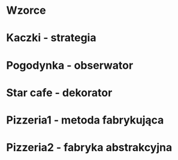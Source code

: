 # Wzorce

# Kaczki - strategia
# Pogodynka - obserwator
# Star cafe - dekorator
# Pizzeria1 - metoda fabrykująca
# Pizzeria2 - fabryka abstrakcyjna
